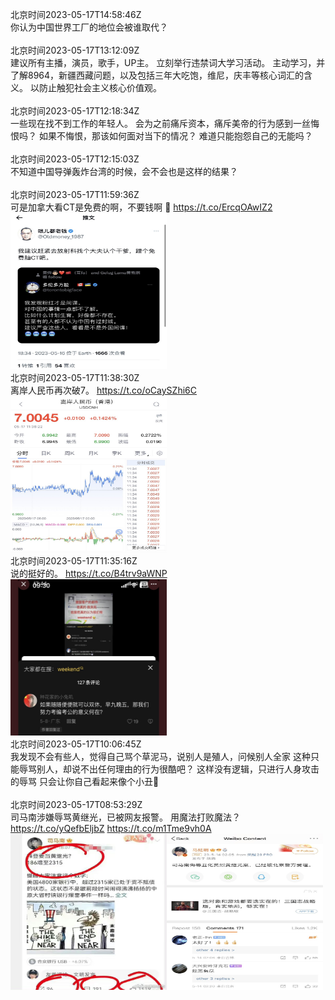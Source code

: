 北京时间2023-05-17T14:58:46Z<br>你认为中国世界工厂的地位会被谁取代？<br><br>北京时间2023-05-17T13:12:09Z<br>建议所有主播，演员，歌手，UP主。
立刻举行违禁词大学习活动。
主动学习，并了解8964，新疆西藏问题，以及包括三年大吃饱，维尼，庆丰等核心词汇的含义。
以防止触犯社会主义核心价值观。<br><br>北京时间2023-05-17T12:18:34Z<br>一些现在找不到工作的年轻人。
会为之前痛斥资本，痛斥美帝的行为感到一丝悔恨吗？
如果不悔恨，那该如何面对当下的情况？
难道只能抱怨自己的无能吗？<br><br>北京时间2023-05-17T12:15:03Z<br>不知道中国导弹轰炸台湾的时候，会不会也是这样的结果？<br><br>北京时间2023-05-17T11:59:36Z<br>可是加拿大看CT是免费的啊，不要钱啊
🤔 https://t.co/ErcqOAwIZ2<br><img src='/temp/2023/1658683663327059968_0.jpg' width='250' height='250'><br>北京时间2023-05-17T11:38:30Z<br>离岸人民币再次破7。 https://t.co/oCaySZhi6C<br><img src='/temp/2023/1658678351018729473_0.jpg' width='250' height='250'><br>北京时间2023-05-17T11:35:16Z<br>说的挺好的。 https://t.co/B4trv9aWNP<br><img src='/temp/2023/1658677537801924608_0.jpg' width='250' height='250'><br>北京时间2023-05-17T10:06:45Z<br>我发现不会有些人，觉得自己骂个草泥马，说别人是殖人，问候别人全家
这种只能辱骂别人，却说不出任何理由的行为很酷吧？
这样没有逻辑，只进行人身攻击的辱骂
只会让你自己看起来像个小丑🤡<br><br>北京时间2023-05-17T08:53:29Z<br>司马南涉嫌辱骂黄继光，已被网友报警。
用魔法打败魔法？ https://t.co/yQefbEljbZ https://t.co/m1Tme9vh0A<br><img src='/temp/2023/1658636822807982081_0.jpg' width='250' height='250'><img src='/temp/2023/1658636822807982081_1.jpg' width='250' height='250'><br>